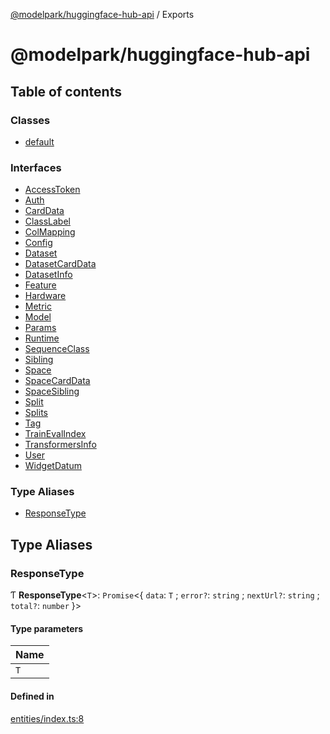 [@modelpark/huggingface-hub-api](README.md) / Exports

# @modelpark/huggingface-hub-api

## Table of contents

### Classes

- [default](classes/default.md)

### Interfaces

- [AccessToken](interfaces/AccessToken.md)
- [Auth](interfaces/Auth.md)
- [CardData](interfaces/CardData.md)
- [ClassLabel](interfaces/ClassLabel.md)
- [ColMapping](interfaces/ColMapping.md)
- [Config](interfaces/Config.md)
- [Dataset](interfaces/Dataset.md)
- [DatasetCardData](interfaces/DatasetCardData.md)
- [DatasetInfo](interfaces/DatasetInfo.md)
- [Feature](interfaces/Feature.md)
- [Hardware](interfaces/Hardware.md)
- [Metric](interfaces/Metric.md)
- [Model](interfaces/Model.md)
- [Params](interfaces/Params.md)
- [Runtime](interfaces/Runtime.md)
- [SequenceClass](interfaces/SequenceClass.md)
- [Sibling](interfaces/Sibling.md)
- [Space](interfaces/Space.md)
- [SpaceCardData](interfaces/SpaceCardData.md)
- [SpaceSibling](interfaces/SpaceSibling.md)
- [Split](interfaces/Split.md)
- [Splits](interfaces/Splits.md)
- [Tag](interfaces/Tag.md)
- [TrainEvalIndex](interfaces/TrainEvalIndex.md)
- [TransformersInfo](interfaces/TransformersInfo.md)
- [User](interfaces/User.md)
- [WidgetDatum](interfaces/WidgetDatum.md)

### Type Aliases

- [ResponseType](modules.md#responsetype)

## Type Aliases

### ResponseType

Ƭ **ResponseType**<`T`\>: `Promise`<{ `data`: `T` ; `error?`: `string` ; `nextUrl?`: `string` ; `total?`: `number`  }\>

#### Type parameters

| Name |
| :------ |
| `T` |

#### Defined in

[entities/index.ts:8](https://github.com/model-park/huggingface-hub-api/blob/ddc4144/src/entities/index.ts#L8)
